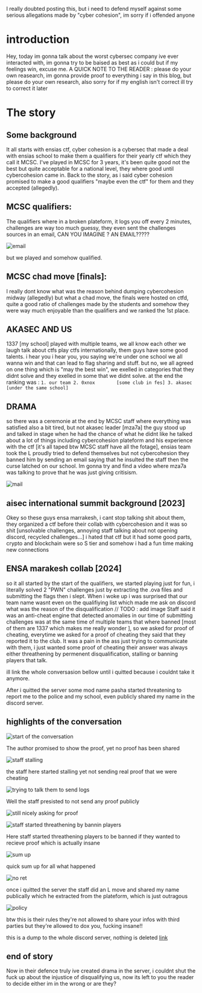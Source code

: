 I really doubted posting this, but i need to defend myself against some serious allegations made by "cyber cohesion", im sorry if i offended anyone 

# introduction
Hey, today im gonna talk about the worst cybersec company ive ever interacted with, im gonna try to be baised as best as i could but if my feelings win, excuse me.
A QUICK NOTE TO THE READER : please do your own reasearch, im gonna provide proof to everything i say in this blog, but please do your own research, also sorry for if my english isn't correct ill try to correct it later

# The story
## Some background
It all starts with ensias ctf, cyber cohesion is a cybersec that made a deal with ensias school to make them a qualifiers for their yearly ctf which they call it MCSC.
I've played in MCSC for 3 years, it's been quite good not the best but quite acceptable for a national level, they where good until cybercohesion came in.
Back to the story, as i said cyber cohesion promised to make a good qualifiers "maybe even the ctf"  for them and they accepted (allegedly).

## MCSC qualifiers:
The qualifiers where in a broken plateform, it logs you off every 2 minutes, challenges are way too much guessy, they even sent the challenges sources in an email, CAN YOU IMAGINE ? AN EMAIL?????

![email](https://cdn.discordapp.com/attachments/1041206758187737108/1234282281410101278/image.png?ex=66302a73&is=662ed8f3&hm=2ca87da23162ed20a422d0a518a13b830bd53b9598145a84e01dacf3e0891965&)

but we played and somehow qualified.

## MCSC chad move [finals]:
I really dont know what was the reason behind dumping cybercohesion midway (allegedly) but what a chad move, the finals were hosted on ctfd, quite a good ratio of challenges made by the students and somehow they were way much enjoyable than the qualifiers and we ranked the 1st place.

## AKASEC AND US
1337 [my school] played with multiple teams, we all know each other we laugh talk about ctfs play ctfs internationally, them guys have some good talents.
i hear you i hear you, you saying we're under one school we all wanna win and that can lead to flag sharing and stuff.
but no, we all agreed on one thing which is "may the best win", we exelled in categories that they didnt solve and they exelled in some that we didnt solve.
at the end the ranking was :
    ```
    1. our team
    2. 0xnox        [some club in fes]
    3. akasec       [under the same school]
    ```

## DRAMA
so there was a ceremonie at the end by MCSC staff where everything was satisfied also a bit tired, but not akasec leader [mza7a] the guy stood up and talked in stage when he had the chance of what he didnt like he talked about a lot of things including cybercohesion plateform and his experience with the ctf [it's all taped btw MCSC staff have all the fotage], ensias team took the L proudly tried to defend themselves but not cybercohesion they banned him by sending an email saying that he insulted the staff then the curse latched on our school.
Im gonna try and find a video where mza7a was talking to prove that he was just giving critisism.

![mail](https://cdn.discordapp.com/attachments/1041206758187737108/1234281022158278706/2b271435-6ce4-438f-9996-bc456427bc11.png?ex=66302947&is=662ed7c7&hm=30a2a2fe8c08b27ec76cad1f0190bcb2d2a47f45a15bd85b23eabc67b24ac242&)

## aisec international summit background [2023]
Okey so these guys ensa marrakesh, i cant stop talking shit about them, they organized a ctf before their collab with cybercohesion and it was so shit [unsolvable challenges, annoying staff talking about not opening discord, recycled challenges...]
i hated that ctf but it had some good parts, crypto and blockchain were so S tier and somehow i had a fun time making new connections

## ENSA marakesh collab [2024]
so it all started by the start of the qualifiers, we started playing just for fun, i literally solved 2 "PWN" challenges just by extracting the .ova files and submitting the flags then i slept.
When i woke up i was surprised that our team name wasnt even on the qualifiying list which made me ask on discord what was the reason of the disqualification
// TODO : add image
Staff said it was an anti-cheat engine that detected anomalies in our time of submitting challenges was at the same time of multiple teams that where banned [most of them are 1337 which makes me really wonder ], so we asked for proof of cheating, everytime we asked for a proof of cheating they said that they reported it to the club.
It was a pain in the ass just trying to communicate with them, i just wanted some proof of cheating their answer was always either threathening by permenent disqualification, stalling or banning players that talk.

ill link the whole conversasion bellow until i quitted because i couldnt take it anymore.

After i quitted the server some mod name pasha started threatening to report me to the police and my school, even publicly shared my name in the discord server.

## highlights of the conversation

![start of the conversation](https://cdn.discordapp.com/attachments/1041206758187737108/1234221730785132624/image.png?ex=662ff20f&is=662ea08f&hm=f960d078778a6d54165dba5b5237aa4a3609799e3adf062ad10fcbecf8833e66&)

The author promised to show the proof, yet no proof has been shared

![staff stalling](https://cdn.discordapp.com/attachments/1041206758187737108/1234221881847189656/image.png?ex=662ff233&is=662ea0b3&hm=42bf77a7b7cf804eeaec2377dccd5ef4aa2ecd8d43e54af900233c87f2d616bf&)

the staff here started stalling yet not sending real proof that we were cheating

![trying to talk them to send logs](https://cdn.discordapp.com/attachments/1041206758187737108/1234221958351290418/image.png?ex=662ff245&is=662ea0c5&hm=4a315e763d543a3aeb09c54ec0c509a65d30e2760709c4868d06d181bf2c8b33&)

Well the staff presisted to not send any proof publicly

![still nicely asking for proof](https://cdn.discordapp.com/attachments/1041206758187737108/1234222009055973519/image.png?ex=662ff251&is=662ea0d1&hm=8dd2744fbcf9bf99c7f5f114de804c9397308e2a0d9af4e268df888e7ea9b8eb&)

![staff started threathening by bannin players](https://cdn.discordapp.com/attachments/1041206758187737108/1234222138416693379/image.png?ex=662ff270&is=662ea0f0&hm=1dfecd744d288ac0e4bb09236dadcda522ef8dae1b46972459e1ce9d89311ab6&)

Here staff started threathening players to be banned if they wanted to recieve proof which is actually insane

![sum up](https://cdn.discordapp.com/attachments/1041206758187737108/1234230936262934651/image.png?ex=662ffaa2&is=662ea922&hm=98f8761cd754aafcf21fea8ed1d236095447dfa0371e2da0a0f5119c7e1ea6e2&)

quick sum up for all what happened

![no ret](https://cdn.discordapp.com/attachments/1041206758187737108/1234279607859937410/IMG_7257.png?ex=663027f6&is=662ed676&hm=8d2c4c1780312180b4093f79c283d2fdc7fb68eb9965f3a442d8ee37a5066cc1&)

once i quitted the server the staff did an L move and shared my name publically which he extracted from the plateform, which is just outragous

![policy](https://cdn.discordapp.com/attachments/1041206758187737108/1234265373243605124/rules.png?ex=66301ab4&is=662ec934&hm=3453eaecc48a8f1df91984e2bce42b4bc67c5d239026dcbaa7237d974413ad60&)

btw this is their rules they're not allowed to share your infos with third parties but they're allowed to dox you, fucking insane!!

this is a dump to the whole discord server, nothing is deleted
[link](https://cdn.discordapp.com/attachments/1041206758187737108/1234239827172524032/conv.md?ex=663002e9&is=662eb169&hm=0c4f877f03d90dda75c0e38590f507b68bf9ea5a1575569df9773695ea50bad7&)

## end of story
Now in their defence truly ive created drama in the server, i couldnt shut the fuck up about the injustice of disqualifying us, now its left to you the reader to decide either im in the wrong or are they?


